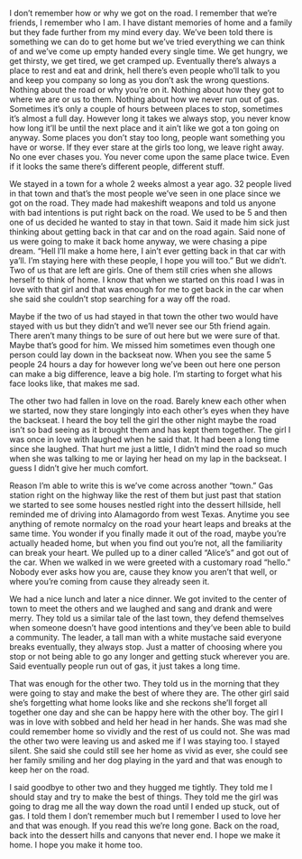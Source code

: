   

I don’t remember how or why we got on the road. I remember that we’re friends, I remember who I am. I have distant memories of home and a family but they fade further from my mind every day. We’ve been told there is something we can do to get home but we’ve tried everything we can think of and we’ve come up empty handed every single time. We get hungry, we get thirsty, we get tired, we get cramped up. Eventually there’s always a place to rest and eat and drink, hell there’s even people who’ll talk to you and keep you company so long as you don’t ask the wrong questions. Nothing about the road or why you’re on it. Nothing about how they got to where we are or us to them. Nothing about how we never run out of gas. Sometimes it’s only a couple of hours between places to stop, sometimes it’s almost a full day. However long it takes we always stop, you never know how long it’ll be until the next place and it ain’t like we got a ton going on anyway. Some places you don’t stay too long, people want something you have or worse. If they ever stare at the girls too long, we leave right away. No one ever chases you. You never come upon the same place twice. Even if it looks the same there’s different people, different stuff.  

We stayed in a town for a whole 2 weeks almost a year ago. 32 people lived in that town and that’s the most people we’ve seen in one place since we got on the road. They made had makeshift weapons and told us anyone with bad intentions is put right back on the road. We used to be 5 and then one of us decided he wanted to stay in that town. Said it made him sick just thinking about getting back in that car and on the road again. Said none of us were going to make it back home anyway, we were chasing a pipe dream. “Hell I’ll make a home here, I ain’t ever getting back in that car with ya’ll. I’m staying here with these people, I hope you will too.” But we didn’t. Two of us that are left are girls. One of them still cries when she allows herself to think of home. I know that when we started on this road I was in love with that girl and that was enough for me to get back in the car when she said she couldn’t stop searching for a way off the road. 

Maybe if the two of us had stayed in that town the other two would have stayed with us but they didn’t and we’ll never see our 5th friend again. There aren’t many things to be sure of out here but we were sure of that. Maybe that’s good for him. We missed him sometimes even though one person could lay down in the backseat now. When you see the same 5 people 24 hours a day for however long we’ve been out here one person can make a big difference, leave a big hole. I’m starting to forget what his face looks like, that makes me sad. 

The other two had fallen in love on the road. Barely knew each other when we started, now they stare longingly into each other’s eyes when they have the backseat. I heard the boy tell the girl the other night maybe the road isn’t so bad seeing as it brought them and has kept them together. The girl I was once in love with laughed when he said that. It had been a long time since she laughed. That hurt me just a little, I didn’t mind the road so much when she was talking to me or laying her head on my lap in the backseat. I guess I didn’t give her much comfort. 

Reason I’m able to write this is we’ve come across another “town.” Gas station right on the highway like the rest of them but just past that station we started to see some houses nestled right into the dessert hillside, hell reminded me of driving into Alamagordo from west Texas. Anytime you see anything of remote normalcy on the road your heart leaps and breaks at the same time. You wonder if you finally made it out of the road, maybe you’re actually headed home, but when you find out you’re not, all the familiarity can break your heart. We pulled up to a diner called “Alice’s” and got out of the car. When we walked in we were greeted with a customary road “hello.” Nobody ever asks how you are, cause they know you aren’t that well, or where you’re coming from cause they already seen it. 

We had a nice lunch and later a nice dinner. We got invited to the center of town to meet the others and we laughed and sang and drank and were merry. They told us a similar tale of the last town, they defend themselves when someone doesn’t have good intentions and they’ve been able to build a community. The leader, a tall man with a white mustache said everyone breaks eventually, they always stop. Just a matter of choosing where you stop or not being able to go any longer and getting stuck wherever you are. Said eventually people run out of gas, it just takes a long time. 

That was enough for the other two. They told us in the morning that they were going to stay and make the best of where they are. The other girl said she’s forgetting what home looks like and she reckons she’ll forget all together one day and she can be happy here with the other boy. The girl I was in love with sobbed and held her head in her hands. She was mad she could remember home so vividly and the rest of us could not. She was mad the other two were leaving us and asked me if I was staying too. I stayed silent. She said she could still see her home as vivid as ever, she could see her family smiling and her dog playing in the yard and that was enough to keep her on the road. 

I said goodbye to other two and they hugged me tightly. They told me I should stay and try to make the best of things. They told me the girl was going to drag me all the way down the road until I ended up stuck, out of gas. I told them I don’t remember much but I remember I used to love her and that was enough. If you read this we’re long gone. Back on the road, back into the dessert hills and canyons that never end. I hope we make it home. I hope you make it home too.